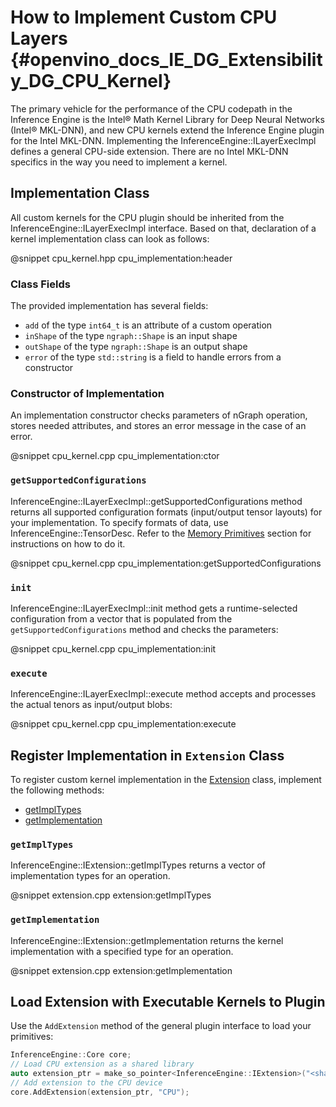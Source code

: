 # How to Implement Custom CPU Layers {#openvino_docs_IE_DG_Extensibility_DG_CPU_Kernel}

The primary vehicle for the performance of the CPU codepath in the Inference Engine is the Intel® Math Kernel Library for Deep Neural Networks (Intel® MKL-DNN), and new CPU kernels extend the Inference Engine plugin for the Intel MKL-DNN. Implementing the InferenceEngine::ILayerExecImpl defines a general CPU-side extension. There are no Intel MKL-DNN specifics in the way you need to implement a kernel.

## Implementation Class

All custom kernels for the CPU plugin should be inherited from the InferenceEngine::ILayerExecImpl interface.
Based on that, declaration of a kernel implementation class can look as follows:

@snippet cpu_kernel.hpp cpu_implementation:header

### Class Fields

The provided implementation has several fields:

 * `add` of the type `int64_t` is an attribute of a custom operation
 * `inShape` of the type `ngraph::Shape` is an input shape
 * `outShape` of the type `ngraph::Shape` is an output shape
 * `error` of the type `std::string` is a field to handle errors from a constructor

### Constructor of Implementation

An implementation constructor checks parameters of nGraph operation, stores needed attributes, and stores an error message in the case of an error.

@snippet cpu_kernel.cpp cpu_implementation:ctor

### `getSupportedConfigurations`

InferenceEngine::ILayerExecImpl::getSupportedConfigurations method returns all supported configuration formats (input/output tensor layouts) for your implementation. To specify formats of data, use InferenceEngine::TensorDesc. Refer to the [Memory Primitives](../Memory_primitives.md) section for instructions on how to do it.

@snippet cpu_kernel.cpp cpu_implementation:getSupportedConfigurations

### `init`

InferenceEngine::ILayerExecImpl::init method gets a runtime-selected configuration from a vector that is populated from the `getSupportedConfigurations` method and checks the parameters:

@snippet cpu_kernel.cpp cpu_implementation:init

### `execute`

InferenceEngine::ILayerExecImpl::execute method accepts and processes the actual tenors as input/output blobs:

@snippet cpu_kernel.cpp cpu_implementation:execute

## Register Implementation in `Extension` Class

To register custom kernel implementation in the [Extension](Extension.md) class, implement the following methods:
* <a href="#getImpTypes">getImplTypes</a>
* <a href="#getImplementation">getImplementation</a>

### <a name="getImpTypes"><code>getImplTypes</code></a>

InferenceEngine::IExtension::getImplTypes returns a vector of implementation types for an operation.

@snippet extension.cpp extension:getImplTypes

### <a name="getImplementation"><code>getImplementation</code></a>

InferenceEngine::IExtension::getImplementation returns the kernel implementation with a specified type for an operation.

@snippet extension.cpp extension:getImplementation


## Load Extension with Executable Kernels to Plugin

Use the `AddExtension` method of the general plugin interface to load your primitives:
```cpp
InferenceEngine::Core core;
// Load CPU extension as a shared library
auto extension_ptr = make_so_pointer<InferenceEngine::IExtension>("<shared lib path>");
// Add extension to the CPU device
core.AddExtension(extension_ptr, "CPU");
```

